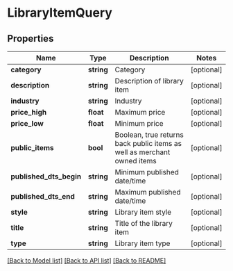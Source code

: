# LibraryItemQuery

## Properties
Name | Type | Description | Notes
------------ | ------------- | ------------- | -------------
**category** | **string** | Category | [optional] 
**description** | **string** | Description of library item | [optional] 
**industry** | **string** | Industry | [optional] 
**price_high** | **float** | Maximum price | [optional] 
**price_low** | **float** | Minimum price | [optional] 
**public_items** | **bool** | Boolean, true returns back public items as well as merchant owned items | [optional] 
**published_dts_begin** | **string** | Minimum published date/time | [optional] 
**published_dts_end** | **string** | Maximum published date/time | [optional] 
**style** | **string** | Library item style | [optional] 
**title** | **string** | Title of the library item | [optional] 
**type** | **string** | Library item type | [optional] 

[[Back to Model list]](../README.md#documentation-for-models) [[Back to API list]](../README.md#documentation-for-api-endpoints) [[Back to README]](../README.md)


